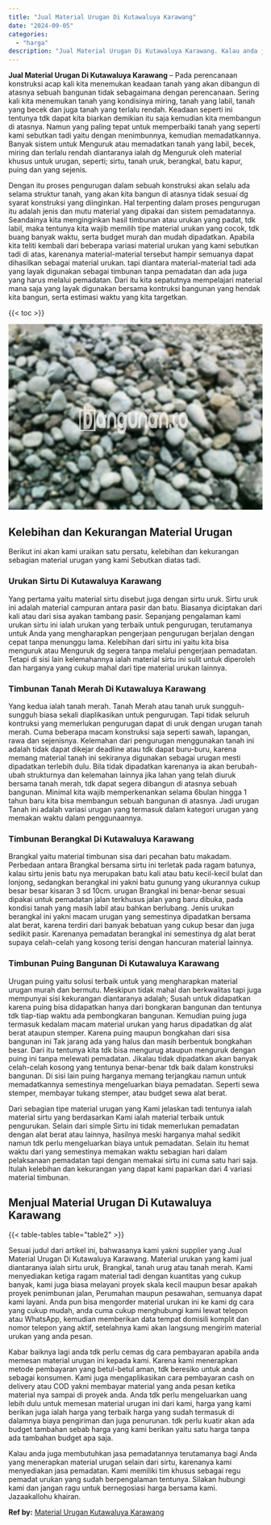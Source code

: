 ```yaml
---
title: "Jual Material Urugan Di Kutawaluya Karawang"
date: "2024-09-05"
categories: 
  - "harga"
description: "Jual Material Urugan Di Kutawaluya Karawang. Kalau anda juga membutuhkan jasa pemadatannya terutamanya bagi Anda yang menerapkan material urugan selain dari..."
---
```


**Jual Material Urugan Di Kutawaluya Karawang** – Pada perencanaan konstruksi acap kali kita menemukan keadaan tanah yang akan dibangun di atasnya sebuah bangunan tidak sebagaimana dengan perencanaan. Sering kali kita menemukan tanah yang kondisinya miring, tanah yang labil, tanah yang becek dan juga tanah yang terlalu rendah. Keadaan seperti ini tentunya tdk dapat kita biarkan demikian itu saja kemudian kita membangun di atasnya. Namun yang paling tepat untuk memperbaiki tanah yang seperti kami sebutkan tadi yaitu dengan menimbunnya, kemudian memadatkannya. Banyak sistem untuk Menguruk atau memadatkan tanah yang labil, becek, miring dan terlalu rendah diantaranya ialah dg Menguruk oleh material khusus untuk urugan, seperti; sirtu, tanah uruk, berangkal, batu kapur, puing dan yang sejenis.

Dengan itu proses pengurugan dalam sebuah konstruksi akan selalu ada selama struktur tanah, yang akan kita bangun di atasnya tidak sesuai dg syarat konstruksi yang diinginkan. Hal terpenting dalam proses pengurugan itu adalah jenis dan mutu material yang dipakai dan sistem pemadatannya. Seandainya kita menginginkan hasil timbunan atau urukan yang padat, tdk labil, maka tentunya kita wajib memilih tipe material urukan yang cocok, tdk buang banyak waktu, serta budget murah dan mudah dipadatkan. Apabila kita teliti kembali dari beberapa variasi material urukan yang kami sebutkan tadi di atas, karenanya material-material tersebut hampir semuanya dapat dihasilkan sebagai material urukan. tapi diantara material-material tadi ada yang layak digunakan sebagai timbunan tanpa pemadatan dan ada juga yang harus melalui pemadatan. Dari itu kita sepatutnya mempelajari material mana saja yang layak digunakan bersama kontruksi bangunan yang hendak kita bangun, serta estimasi waktu yang kita targetkan.

{{< toc >}}

![Jual Material Urugan Di Kutawaluya Karawang](/images/jual-urugan-43.png)

## Kelebihan dan Kekurangan Material Urugan

Berikut ini akan kami uraikan satu persatu, kelebihan dan kekurangan sebagian material urugan yang kami Sebutkan diatas tadi.

### Urukan Sirtu Di Kutawaluya Karawang

Yang pertama yaitu material sirtu disebut juga dengan sirtu uruk. Sirtu uruk ini adalah material campuran antara pasir dan batu. Biasanya diciptakan dari kali atau dari sisa ayakan tambang pasir. Sepanjang pengalaman kami urukan sirtu ini ialah urukan yang terbaik untuk pengurugan, terutamanya untuk Anda yang mengharapkan pengerjaan pengurugan berjalan dengan cepat tanpa menunggu lama. Kelebihan dari sirtu ini yaitu kita bisa menguruk atau Menguruk dg segera tanpa melalui pengerjaan pemadatan. Tetapi di sisi lain kelemahannya ialah material sirtu ini sulit untuk diperoleh dan harganya yang cukup mahal dari tipe material urukan lainnya.

### Timbunan Tanah Merah Di Kutawaluya Karawang

Yang kedua ialah tanah merah. Tanah Merah atau tanah uruk sungguh-sungguh biasa sekali diaplikasikan untuk pengurugan. Tapi tidak seluruh kontruksi yang memerlukan pengurugan dapat di uruk dengan urugan tanah merah. Cuma beberapa macam konstruksi saja seperti sawah, lapangan, rawa dan sejenisnya. Kelemahan dari pengurugan menggunakan tanah ini adalah tidak dapat dikejar deadline atau tdk dapat buru-buru, karena memang material tanah ini sekiranya digunakan sebagai urugan mesti dipadatkan terlebih dulu. Bila tidak dipadatkan karenanya ia akan berubah-ubah strukturnya dan kelemahan lainnya jika lahan yang telah diuruk bersama tanah merah, tdk dapat segera dibangun di atasnya sebuah bangunan. Minimal kita wajib memperkenankan selama 6bulan hingga 1 tahun baru kita bisa membangun sebuah bangunan di atasnya. Jadi urugan Tanah ini adalah variasi urugan yang termasuk dalam kategori urugan yang memakan waktu dalam penggunaannya.

### Timbunan Berangkal Di Kutawaluya Karawang

Brangkal yaitu material timbunan sisa dari pecahan batu makadam. Perbedaan antara Brangkal bersama sirtu ini terletak pada ragam batunya, kalau sirtu jenis batu nya merupakan batu kali atau batu kecil-kecil bulat dan lonjong, sedangkan berangkal ini yakni batu gunung yang ukurannya cukup besar besar kisaran 3 sd 10cm. urugan Brangkal ini benar-benar sesuai dipakai untuk pemadatan jalan terkhusus jalan yang baru dibuka, pada kondisi tanah yang masih labil atau bahkan berlubang. Jenis urukan berangkal ini yakni macam urugan yang semestinya dipadatkan bersama alat berat, karena terdiri dari banyak bebatuan yang cukup besar dan juga sedikit pasir. Karenanya pemadatan berangkal ini semestinya dg alat berat supaya celah-celah yang kosong terisi dengan hancuran material lainnya.

### Timbunan Puing Bangunan Di Kutawaluya Karawang

Urugan puing yaitu solusi terbaik untuk yang mengharapkan material urugan murah dan bermutu. Meskipun tidak mahal dan berkwalitas tapi juga mempunyai sisi kekurangan diantaranya adalah; Susah untuk didapatkan karena puing bisa didapatkan hanya dari bongkaran bangunan dan tentunya tdk tiap-tiap waktu ada pembongkaran bangunan. Kemudian puing juga termasuk kedalam macam material urukan yang harus dipadatkan dg alat berat ataupun stemper. Karena puing maupun bongkahan dari sisa bangunan ini Tak jarang ada yang halus dan masih berbentuk bongkahan besar. Dari itu tentunya kita tdk bisa mengurug ataupun menguruk dengan puing ini tanpa melewati pemadatan. Jikalau tidak dipadatkan akan banyak celah-celah kosong yang tentunya benar-benar tdk baik dalam konstruksi bangunan. Di sisi lain puing harganya memang terjangkau namun untuk memadatkannya semestinya mengeluarkan biaya pemadatan. Seperti sewa stemper, membayar tukang stemper, atau budget sewa alat berat.

Dari sebagian tipe material urugan yang Kami jelaskan tadi tentunya ialah material sirtu yang berdasarkan Kami ialah material terbaik untuk pengurukan. Selain dari simple Sirtu ini tidak memerlukan pemadatan dengan alat berat atau lainnya, hasilnya meski harganya mahal sedikit namun tdk perlu mengeluarkan biaya untuk pemadatan. Selain itu hemat waktu dari yang semestinya memakan waktu sebagian hari dalam pelaksanaan pemadatan tapi dengan memakai sirtu ini cuma satu hari saja. Itulah kelebihan dan kekurangan yang dapat kami paparkan dari 4 variasi material timbunan.

## Menjual Material Urugan Di Kutawaluya Karawang

{{< table-tables table="table2" >}}

Sesuai judul dari artikel ini, bahwasanya kami yakni supplier yang Jual Material Urugan Di Kutawaluya Karawang. Material urukan yang kami jual diantaranya ialah sirtu uruk, Brangkal, tanah urug atau tanah merah. Kami menyediakan ketiga ragam material tadi dengan kuantitas yang cukup banyak, kami juga biasa melayani proyek skala kecil maupun besar apakah proyek penimbunan jalan, Perumahan maupun pesawahan, semuanya dapat kami layani. Anda pun bisa mengorder material urukan ini ke kami dg cara yang cukup mudah, anda cuma cukup menghubungi kami lewat telepon atau WhatsApp, kemudian memberikan data tempat domisili komplit dan nomor telepon yang aktif, setelahnya kami akan langsung mengirim material urukan yang anda pesan.

Kabar baiknya lagi anda tdk perlu cemas dg cara pembayaran apabila anda memesan material urugan ini kepada kami. Karena kami menerapkan metode pembayaran yang betul-betul aman, tdk beresiko untuk anda sebagai konsumen. Kami juga mengaplikasikan cara pembayaran cash on delivery atau COD yakni membayar material yang anda pesan ketika material nya sampai di proyek anda. Anda tdk perlu mengeluarkan uang lebih dulu untuk memesan material urugan ini dari kami, harga yang kami berikan juga ialah harga yang terbaik harga yang sudah termasuk di dalamnya biaya pengiriman dan juga penurunan. tdk perlu kuatir akan ada budget tambahan sebab harga yang kami berikan yaitu satu harga tanpa ada tambahan budget apa saja.

Kalau anda juga membutuhkan jasa pemadatannya terutamanya bagi Anda yang menerapkan material urugan selain dari sirtu, karenanya kami menyediakan jasa pemadatan. Kami memiliki tim khusus sebagai regu pemadat urukan yang sudah berpengalaman tentunya. Silakan hubungi kami dan jangan ragu untuk bernegosiasi harga bersama kami. Jazaakallohu khairan.

**Ref by:** [Material Urugan Kutawaluya Karawang](https://id.wikipedia.org/wiki/Material)
